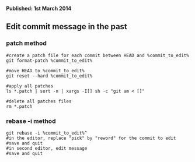 <b>Published: 1st March 2014</b>

## Edit commit message in the past

### patch method

	#create a patch file for each commit between HEAD and %commit_to_edit%
	git format-patch %commit_to_edit%

	#move HEAD to %commit_to_edit%
	git reset --hard %commit_to_edit%

	#apply all patches
	ls *.patch | sort -n | xargs -I[] sh -c "git am < []"

	#delete all patches files
	rm *.patch

### rebase -i method

	git rebase -i %commit_to_edit%^
	#in the editor, replace "pick" by "reword" for the commit to edit
	#save and quit
	#in second editor, edit message
	#save and quit
